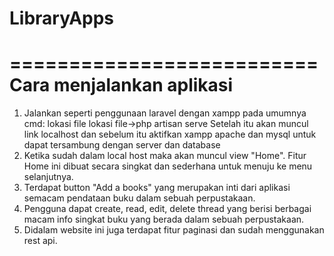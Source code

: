 # LibraryApps
==========================
Cara menjalankan aplikasi
=========================== 
1. Jalankan seperti penggunaan laravel dengan xampp pada umumnya 
    cmd: lokasi file
    lokasi file->php artisan serve 
    Setelah itu akan muncul link localhost dan sebelum itu aktifkan xampp apache dan mysql untuk dapat tersambung dengan server dan database
2. Ketika sudah dalam local host maka akan muncul view "Home". Fitur Home ini dibuat secara singkat dan sederhana untuk menuju ke menu selanjutnya.
3. Terdapat button "Add a books" yang merupakan inti dari aplikasi semacam pendataan buku dalam sebuah perpustakaan.
4. Pengguna dapat create, read, edit, delete thread yang berisi berbagai macam info singkat buku yang berada dalam sebuah perpustakaan.
5. Didalam website ini juga terdapat fitur paginasi dan sudah menggunakan rest api. 
